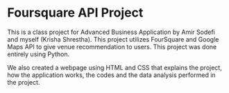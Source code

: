 # Foursquare API Project
This is a class project for Advanced Business Application by Amir Sodefi and myself (Krisha Shrestha).
This project utilizes FourSquare and Google Maps API to give venue recommendation to users.
This project was done entirely using Python.

We also created a webpage using HTML and CSS that explains the project, how the application works, the codes and the data analysis performed in the project.

